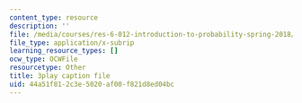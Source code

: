 ```yaml
---
content_type: resource
description: ''
file: /media/courses/res-6-012-introduction-to-probability-spring-2018/44a51f812c3e5020af00f821d8ed04bc_TWedESDFcLQ.vtt
file_type: application/x-subrip
learning_resource_types: []
ocw_type: OCWFile
resourcetype: Other
title: 3play caption file
uid: 44a51f81-2c3e-5020-af00-f821d8ed04bc
---
```

